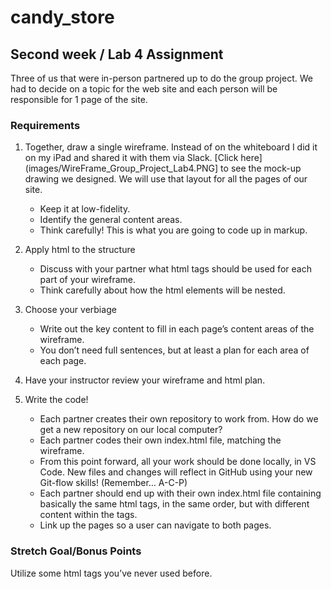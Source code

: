 # candy_store

<!--Describe the project, instruction on how to run it, problem domain it address, it needs to be very descriptive-->

## Second week / Lab 4 Assignment

Three of us that were in-person partnered up to do the group project. We had to decide on a topic for the web site and each person will be responsible for 1 page of the site.

### Requirements

1. Together, draw a single wireframe. Instead of on the whiteboard I did it on my iPad and shared it with them via Slack. [Click here](images/WireFrame_Group_Project_Lab4.PNG] to see the mock-up drawing we designed. We will use that layout for all the pages of our site.
    - Keep it at low-fidelity.
    - Identify the general content areas.
    - Think carefully! This is what you are going to code up in markup.

2. Apply html to the structure
    - Discuss with your partner what html tags should be used for each part of your wireframe.
    - Think carefully about how the html elements will be nested.

3. Choose your verbiage
    - Write out the key content to fill in each page’s content areas of the wireframe.
    - You don’t need full sentences, but at least a plan for each area of each page.

4. Have your instructor review your wireframe and html plan. <!--we skipped this part-->

5. Write the code!
    - Each partner creates their own repository to work from. How do we get a new repository on our local computer?
    - Each partner codes their own index.html file, matching the wireframe.
    - From this point forward, all your work should be done locally, in VS Code. New files and changes will reflect in GitHub using your new Git-flow skills! (Remember… A-C-P)
    - Each partner should end up with their own index.html file containing basically the same html tags, in the same order, but with different content within the tags.
    - Link up the pages so a user can navigate to both pages.

### Stretch Goal/Bonus Points

Utilize some html tags you’ve never used before.
